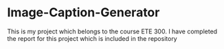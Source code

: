 # Image-Caption-Generator
This is my project which belongs to the course ETE 300. I have completed the report for this project which is included in the repository

